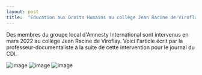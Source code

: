 ```yaml
---
layout: post
title:  "Education aux Droits Humains au collège Jean Racine de Viroflay"
---
```


Des membres du groupe local d'Amnesty International sont intervenus en mars 2022 au collège Jean Racine de Viroflay. Voici l'article écrit par la professeur-documentaliste à la suite de cette intervention pour le journal du CDI.

![image]({{site.url}}/SiteAmenesty121/assets/images/22052022/1.jiff)
![image]({{site.url}}/SiteAmenesty121/assets/images/22052022/2.jiff)
![image]({{site.url}}/SiteAmenesty121/assets/images/22052022/3.jiff)